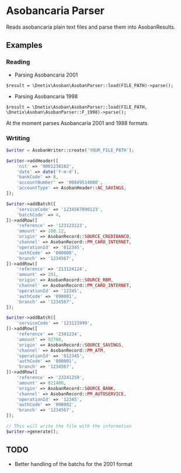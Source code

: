 # Asobancaria Parser

Reads asobancaria plain text files and parse them into AsobanResults.

## Examples

### Reading

- Parsing Asobancaria 2001
```
$result = \Dnetix\Asoban\AsobanParser::load(FILE_PATH)->parse();
```

- Parsing Asobancaria 1998
```
$result = \Dnetix\Asoban\AsobanParser::load(FILE_PATH, \Dnetix\Asoban\AsobanParser::F_1998)->parse();
```

At the moment parses Asobancaria 2001 and 1988 formats

### Wrtiting

```php
$writer = AsobanWriter::create('YOUR_FILE_PATH');

$writer->addHeader([
    'nit' => '9001238182',
    'date' => date('Y-m-d'),
    'bankCode' => 8,
    'accountNumber' => '00849514000',
    'accountType' => AsobanHeader::AC_SAVINGS,
]);

$writer->addBatch([
    'serviceCode' => '1234567890123',
    'batchCode' => 4,
])->addRow([
    'reference' => '123123123',
    'amount' => 100.12,
    'origin' => AsobanRecord::SOURCE_CREDIBANCO,
    'channel' => AsobanRecord::PM_CARD_INTERNET,
    'operationId' => '012345',
    'authCode' => '000000',
    'branch' => '1234567',
])->addRow([
    'reference' => '213124124',
    'amount' => 201,
    'origin' => AsobanRecord::SOURCE_RBM,
    'channel' => AsobanRecord::PM_CARD_INTERNET,
    'operationId' => '12345',
    'authCode' => '090001',
    'branch' => '1234567',
]);

$writer->addBatch([
    'serviceCode' => '123123999',
])->addRow([
    'reference' => '2341234',
    'amount' => 92780,
    'origin' => AsobanRecord::SOURCE_SAVINGS,
    'channel' => AsobanRecord::PM_ATM,
    'operationId' => '012345',
    'authCode' => '000001',
    'branch' => '1234567',
])->addRow([
    'reference' => '23241259',
    'amount' => 821400,
    'origin' => AsobanRecord::SOURCE_BANK,
    'channel' => AsobanRecord::PM_AUTOSERVICE,
    'operationId' => '12345',
    'authCode' => '090002',
    'branch' => '1234567',
]);

// This will write the file with the information
$writer->generate();
```

## TODO

* Better handling of the batchs for the 2001 format